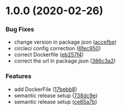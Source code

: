 # 1.0.0 (2020-02-26)


### Bug Fixes

* change version in package json ([accefbe](https://github.com/Digital-Wisdom/save-analytics-from-content-blockers/commit/accefbe802d580fb9b06959b1a3aee830a8ba27f))
* circleci config correction ([6fec950](https://github.com/Digital-Wisdom/save-analytics-from-content-blockers/commit/6fec950cacb658a1ad7c8ea63b1dd40c7ce5a50d))
* correct Dockerfile ([eb257f4](https://github.com/Digital-Wisdom/save-analytics-from-content-blockers/commit/eb257f48b58511e995f49bfd04830e439e754677))
* correct the url in package.json ([386c3a2](https://github.com/Digital-Wisdom/save-analytics-from-content-blockers/commit/386c3a211acf501a2453cef429d66f44c150b0f8))


### Features

* add DockerFile ([17bebb8](https://github.com/Digital-Wisdom/save-analytics-from-content-blockers/commit/17bebb80dec0733d0c9681597b871d20cc664f6b))
* semantic release setup ([738dc9e](https://github.com/Digital-Wisdom/save-analytics-from-content-blockers/commit/738dc9e77dd902b47701f42add8bca95bdddff13))
* semantic release setup ([ce65a7b](https://github.com/Digital-Wisdom/save-analytics-from-content-blockers/commit/ce65a7b43d8cc4cea30b7247c46f537a118af23d))

